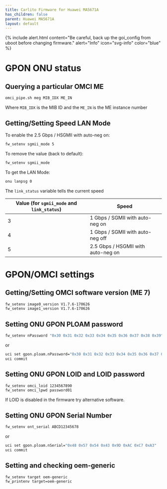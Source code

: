 ```yaml
---
title: Carlito Firmware for Huawei MA5671A
has_children: false
parent: Huawei MA5671A
layout: default
---
```


{% include alert.html content="Be careful, back up the goi_config from uboot before changing firmware." alert="Info" icon="svg-info" color="blue" %}

# GPON ONU status

## Querying a particular OMCI ME
```sh
omci_pipe.sh meg MIB_IDX ME_IN
```
Where `MIB_IDX` is the MIB ID and the `ME_IN` is the ME instance number

## Getting/Setting Speed LAN Mode

To enable the 2.5 Gbps / HSGMII with auto-neg on:

```sh
fw_setenv sgmii_mode 5
```

To remove the value (back to default):
```sh
fw_setenv sgmii_mode
```

To get the LAN Mode:

```sh
onu lanpsg 0
```
The `link_status` variable tells the current speed

| Value (for `sgmii_mode` and `link_status`) | Speed                              |
| ------------------------------------------ | ---------------------------------- |
| 3                                          | 1 Gbps / SGMII with auto-neg on    |
| 4                                          | 1 Gbps / SGMII with auto-neg off   |
| 5                                          | 2.5 Gbps / HSGMII with auto-neg on |

# GPON/OMCI settings

## Getting/Setting OMCI software version (ME 7)
```sh
fw_setenv image0_version V1.7.6-170626
fw_setenv image1_version V1.7.6-170626
```

## Setting ONU GPON PLOAM password
```sh
fw_setenv nPassword "0x30 0x31 0x32 0x33 0x34 0x35 0x36 0x37 0x38 0x39"
```
or
```sh
uci set gpon.ploam.nPassword="0x30 0x31 0x32 0x33 0x34 0x35 0x36 0x37 0x38 0x39"
uci commit 
```

## Setting ONU GPON LOID and LOID password
```sh
fw_setenv omci_loid 1234567890
fw_setenv omci_lpwd password01
```
If LOID is disabled in the firmware try alternative software.

## Setting ONU GPON Serial Number
```sh
fw_setenv ont_serial ABCD12345678
```
or
```sh
uci set gpon.ploam.nSerial="0x48 0x57 0x54 0x43 0x9D 0xAC 0xC7 0xA3"
uci commit 
```

## Setting and checking oem-generic
```sh
fw_setenv target oem-generic
fw_printenv target=oem-generic
```
